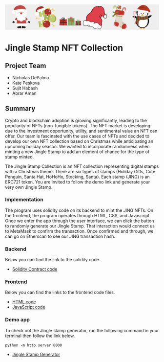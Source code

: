![jinglestampsbanner.JPG](frontend/JingStamps/jinglestampsbanner.JPG)

# Jingle Stamp NFT Collection

## Project Team
* Nicholas DePalma 
* Kate Peskova
* Sujit Habash
* Abrar Aman

## Summary

Crypto and blockchain adoption is growing significantly, leading to the popularity of NFTs (non-fungible tokens). The NFT market is developing due to the investment opportunity, utility, and sentimental value an NFT can offer. Our team is fascinated with the use cases of NFTs and decided to develop our own NFT collection based on Christmas while anticipating an upcoming holiday season. We wanted to incorporate randomness when minting a new Jingle Stamp to add an element of chance for the type of stamp minted. 

The Jingle Stamp Collection is an NFT collection representing digital stamps with a Christmas theme. There are six types of stamps (Holiday Gifts, Cute Penguin, Santa Hat, HoHoHo, Stocking, Santa). Each stamp (JING) is an ERC721 token. You are invited to follow the demo link and generate your very own Jingle Stamp.

 ### Implementation

The program uses solidity code on its backend to mint the JING NFTs. On the frontend, the program operates through HTML, CSS, and Javascript. Once we enter the app through the user interface, we can click the button to randomly generate our Jingle Stamp. That interaction would connect us to MetaMask to confirm the transaction. Once confirmed and through, we can go on Etherscan to see our JING transaction hash.  

### Backend
Below you can find the link to the solidity code.

* [Solidity Contract code](contract/jingle_stamps_nft_contract.sol)

### Frontend
Below you can find the links to the frontend code files.

* [HTML code](frontend/index.html)
* [JavaScript code](frontend/dapp.js)

### Demo app
To check out the Jingle stamp generator, run the following command in your terminal then follow the link below.

```
python -m http.server 8000
```

* [Jingle Stamp Generator]( http://localhost:8000/)
